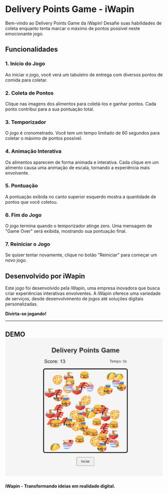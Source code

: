 # Delivery Points Game - iWapin

Bem-vindo ao Delivery Points Game da iWapin! Desafie suas habilidades de coleta enquanto tenta marcar o máximo de pontos possível neste emocionante jogo.

## Funcionalidades

### 1. **Início do Jogo**

   Ao iniciar o jogo, você verá um tabuleiro de entrega com diversos pontos de comida para coletar.

### 2. **Coleta de Pontos**

   Clique nas imagens dos alimentos para coletá-los e ganhar pontos. Cada ponto contribui para a sua pontuação total.

### 3. **Temporizador**

   O jogo é cronometrado. Você tem um tempo limitado de 60 segundos para coletar o máximo de pontos possível.

### 4. **Animação Interativa**

   Os alimentos aparecem de forma animada e interativa. Cada clique em um alimento causa uma animação de escala, tornando a experiência mais envolvente.

### 5. **Pontuação**

   A pontuação exibida no canto superior esquerdo mostra a quantidade de pontos que você coletou.

### 6. **Fim do Jogo**

   O jogo termina quando o temporizador atinge zero. Uma mensagem de "Game Over" será exibida, mostrando sua pontuação final.

### 7. **Reiniciar o Jogo**

   Se quiser tentar novamente, clique no botão "Reiniciar" para começar um novo jogo.

## Desenvolvido por iWapin

Este jogo foi desenvolvido pela iWapin, uma empresa inovadora que busca criar experiências interativas envolventes. A iWapin oferece uma variedade de serviços, desde desenvolvimento de jogos até soluções digitais personalizadas.

**Divirta-se jogando!**

---

**DEMO**
![Alt text](image.png)
---
**iWapin - Transformando ideias em realidade digital.**

